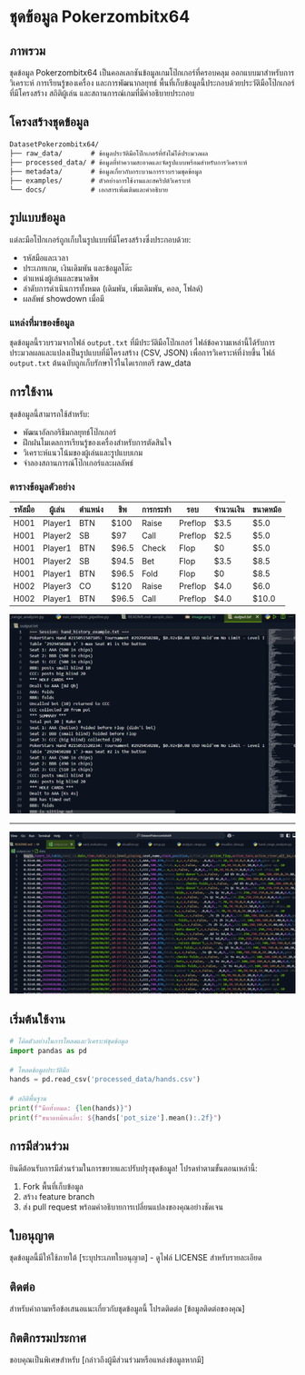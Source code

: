 # ชุดข้อมูล Pokerzombitx64

## ภาพรวม
ชุดข้อมูล Pokerzombitx64 เป็นคอลเลกชันข้อมูลเกมโป๊กเกอร์ที่ครอบคลุม ออกแบบมาสำหรับการวิเคราะห์ การเรียนรู้ของเครื่อง และการพัฒนากลยุทธ์ พื้นที่เก็บข้อมูลนี้ประกอบด้วยประวัติมือโป๊กเกอร์ที่มีโครงสร้าง สถิติผู้เล่น และสถานการณ์เกมที่มีคำอธิบายประกอบ

## โครงสร้างชุดข้อมูล
```
DatasetPokerzombitx64/
├── raw_data/       # ข้อมูลประวัติมือโป๊กเกอร์ที่ยังไม่ได้ประมวลผล
├── processed_data/ # ข้อมูลที่ทำความสะอาดและจัดรูปแบบพร้อมสำหรับการวิเคราะห์
├── metadata/       # ข้อมูลเกี่ยวกับกระบวนการรวบรวมชุดข้อมูล
├── examples/       # ตัวอย่างการใช้งานและสคริปต์วิเคราะห์
└── docs/           # เอกสารเพิ่มเติมและคำอธิบาย
```

## รูปแบบข้อมูล
แต่ละมือโป๊กเกอร์ถูกเก็บในรูปแบบที่มีโครงสร้างซึ่งประกอบด้วย:
- รหัสมือและเวลา
- ประเภทเกม, เงินเดิมพัน และข้อมูลโต๊ะ
- ตำแหน่งผู้เล่นและขนาดชิพ
- ลำดับการดำเนินการทั้งหมด (เดิมพัน, เพิ่มเดิมพัน, คอล, โฟลด์)
- ผลลัพธ์ showdown เมื่อมี

### แหล่งที่มาของข้อมูล
ชุดข้อมูลนี้รวบรวมจากไฟล์ `output.txt` ที่มีประวัติมือโป๊กเกอร์ ไฟล์ข้อความเหล่านี้ได้รับการประมวลผลและแปลงเป็นรูปแบบที่มีโครงสร้าง (CSV, JSON) เพื่อการวิเคราะห์ที่ง่ายขึ้น ไฟล์ `output.txt` ต้นฉบับถูกเก็บรักษาไว้ในไดเรกทอรี raw_data

## การใช้งาน
ชุดข้อมูลนี้สามารถใช้สำหรับ:
- พัฒนาอัลกอริธึมกลยุทธ์โป๊กเกอร์
- ฝึกฝนโมเดลการเรียนรู้ของเครื่องสำหรับการตัดสินใจ
- วิเคราะห์แนวโน้มของผู้เล่นและรูปแบบเกม
- จำลองสถานการณ์โป๊กเกอร์และผลลัพธ์

### ตารางข้อมูลตัวอย่าง

| รหัสมือ | ผู้เล่น | ตำแหน่ง | ชิพ | การกระทำ | รอบ | จำนวนเงิน | ขนาดหม้อ |
|---------|--------|----------|-------|--------|--------|--------|----------|
| H001    | Player1| BTN     | $100  | Raise  | Preflop| $3.5   | $5.0     |
| H001    | Player2| SB      | $97   | Call   | Preflop| $2.5   | $5.0     |
| H001    | Player1| BTN     | $96.5 | Check  | Flop   | $0     | $5.0     |
| H001    | Player2| SB      | $94.5 | Bet    | Flop   | $3.5   | $8.5     |
| H001    | Player1| BTN     | $96.5 | Fold   | Flop   | $0     | $8.5     |
| H002    | Player3| CO      | $120  | Raise  | Preflop| $4.0   | $6.0     |
| H002    | Player1| BTN     | $96.5 | Call   | Preflop| $4.0   | $10.0    |

![ภาพ](sample_data/image.png)

-------

![csv](sample_data/image0.png)

## เริ่มต้นใช้งาน
```python
# โค้ดตัวอย่างในการโหลดและวิเคราะห์ชุดข้อมูล
import pandas as pd

# โหลดข้อมูลประวัติมือ
hands = pd.read_csv('processed_data/hands.csv')

# สถิติพื้นฐาน
print(f"มือทั้งหมด: {len(hands)}")
print(f"ขนาดหม้อเฉลี่ย: ${hands['pot_size'].mean():.2f}")
```

## การมีส่วนร่วม
ยินดีต้อนรับการมีส่วนร่วมในการขยายและปรับปรุงชุดข้อมูล! โปรดทำตามขั้นตอนเหล่านี้:
1. Fork พื้นที่เก็บข้อมูล
2. สร้าง feature branch
3. ส่ง pull request พร้อมคำอธิบายการเปลี่ยนแปลงของคุณอย่างชัดเจน

## ใบอนุญาต
ชุดข้อมูลนี้มีให้ใช้ภายใต้ [ระบุประเภทใบอนุญาต] - ดูไฟล์ LICENSE สำหรับรายละเอียด

## ติดต่อ
สำหรับคำถามหรือข้อเสนอแนะเกี่ยวกับชุดข้อมูลนี้ โปรดติดต่อ [ข้อมูลติดต่อของคุณ]

## กิตติกรรมประกาศ
ขอบคุณเป็นพิเศษสำหรับ [กล่าวถึงผู้มีส่วนร่วมหรือแหล่งข้อมูลหากมี]
